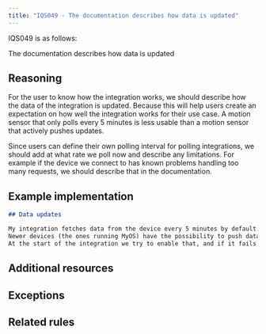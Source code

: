 ```yaml
---
title: "IQS049 - The documentation describes how data is updated"
---
```


IQS049 is as follows:

The documentation describes how data is updated

## Reasoning

For the user to know how the integration works, we should describe how the data of the integration is updated.
Because this will help users create an expectation on how well the integration works for their use case.
A motion sensor that only polls every 5 minutes is less usable than a motion sensor that actively pushes updates.

Since users can define their own polling interval for polling integrations, we should add at what rate we poll now and describe any limitations.
For example if the device we connect to has known problems handling too many requests, we should describe that in the documentation.

## Example implementation

```markdown
## Data updates

My integration fetches data from the device every 5 minutes by default.
Newer devices (the ones running MyOS) have the possibility to push data.
At the start of the integration we try to enable that, and if it fails we fall back to polling.
```

## Additional resources


## Exceptions


## Related rules


